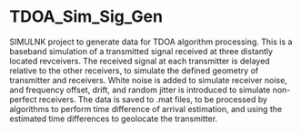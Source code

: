# TDOA_Sim_Sig_Gen

SIMULNK project to generate data for TDOA algorithm processing.
This is a baseband simulation of a transmitted signal received at three distantly located revceivers.
The received signal at each transmitter is delayed relative to the other receivers, to simulate the defined geometry of transmitter and receivers.
White noise is added to simulate receiver noise, and frequency offset, drift, and random jitter is introduced to simulate non-perfect receivers.
The data is saved to .mat files, to be processed by algorithms to perform time difference of arrival estimation, and using the estimated time differences to geolocate the transmitter.

